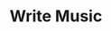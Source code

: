 ---
title: Write Music
archived: false
order: 2

url: https://github.com/eitchtee/write-music
links:
    - url: https://github.com/eitchtee/write-music
      label: Repo
    - url: https://herculino.com/write-music/
      label: Site

en:
    tag_line: "See the rhythm of your text right on your browser"
    description: "Write Music is a rythm visualizer tool, but for your text. Based on a writing tip by Gary Provost. See and hear your text."

pt:
    tag_line: "Ouça o ritmo do seu texto no seu navegador"
    description: "Write Music é um visualizador do ritmo de leitura de um texto. Baseado em um ensinamento de Gary Provost sobre escrita. Veja e ouça seu texto."

badges:
 - "https://img.shields.io/github/stars/eitchtee/write-music?style=flat&logo=github&logoColor=black&logoSize=auto&label=stars&labelColor=white&color=black"
 - "https://img.shields.io/github/language/top/eitchtee/write-music?style=flat&labelColor=white&color=blue"
---